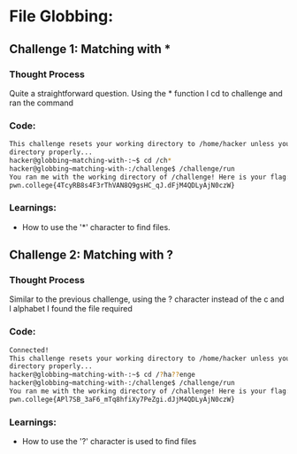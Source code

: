 # File Globbing: 

## Challenge 1: Matching with *

### Thought Process
Quite a straightforward question. Using the * function I cd to challenge and ran the command

### Code:
```bash
This challenge resets your working directory to /home/hacker unless you change
directory properly...
hacker@globbing~matching-with-:~$ cd /ch*
hacker@globbing~matching-with-:/challenge$ /challenge/run
You ran me with the working directory of /challenge! Here is your flag:
pwn.college{4TcyRB8s4F3rThVAN8Q9gsHC_qJ.dFjM4QDLyAjN0czW}
```
### Learnings:
- How to use the '*' character to find files.


## Challenge 2: Matching with ?

### Thought Process
Similar to the previous challenge, using the ? character instead of the c and l alphabet I found the file required

### Code:
```bash
Connected!
This challenge resets your working directory to /home/hacker unless you change
directory properly...
hacker@globbing~matching-with-:~$ cd /?ha??enge
hacker@globbing~matching-with-:/challenge$ /challenge/run
You ran me with the working directory of /challenge! Here is your flag:
pwn.college{APl7SB_3aF6_mTq8hfiXy7PeZgi.dJjM4QDLyAjN0czW}
```
### Learnings:
- How to use the '?' character is used to find files
